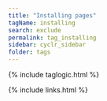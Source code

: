 ```yaml
---
title: "Installing pages"
tagName: installing
search: exclude
permalink: tag_installing
sidebar: cyclr_sidebar
folder: tags
---
```


{% include taglogic.html %}

{% include links.html %}
